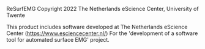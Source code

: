 ReSurfEMG
  Copyright 2022 The Netherlands eScience Center, University of Twente

  This product includes software developed at
  The Netherlands eScience Center (https://www.esciencecenter.nl/)
  For the 'development of a software tool for automated surface EMG' project.